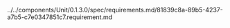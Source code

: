 ../../components/Unit/0.1.3.0/spec/requirements.md/81839c8a-89b5-4237-a7b5-c7e0347851c7.requirement.md